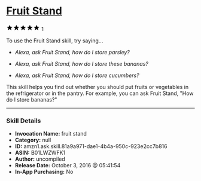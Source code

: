 # [Fruit Stand](http://alexa.amazon.com/#skills/amzn1.ask.skill.81a9a971-dae1-4b4a-950c-923e2cc7b816)
![5 stars](../../images/ic_star_black_18dp_1x.png)![5 stars](../../images/ic_star_black_18dp_1x.png)![5 stars](../../images/ic_star_black_18dp_1x.png)![5 stars](../../images/ic_star_black_18dp_1x.png)![5 stars](../../images/ic_star_black_18dp_1x.png) 1

To use the Fruit Stand skill, try saying...

* *Alexa, ask Fruit Stand, how do I store parsley?*

* *Alexa, ask Fruit Stand, how do I store these bananas?*

* *Alexa, ask Fruit Stand, how do I store cucumbers?*

This skill helps you find out whether you should put fruits or vegetables in the refrigerator or in the pantry.  For example, you can ask Fruit Stand, "How do I store bananas?"

***

### Skill Details

* **Invocation Name:** fruit stand
* **Category:** null
* **ID:** amzn1.ask.skill.81a9a971-dae1-4b4a-950c-923e2cc7b816
* **ASIN:** B01LWZWFK1
* **Author:** uncompiled
* **Release Date:** October 3, 2016 @ 05:41:54
* **In-App Purchasing:** No
